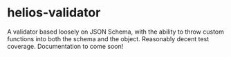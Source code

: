 helios-validator
================

A validator based loosely on JSON Schema, with the ability to throw custom functions into both the schema and the object. Reasonably decent test coverage. Documentation to come soon!
